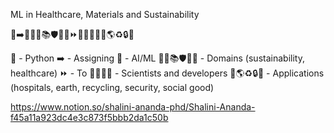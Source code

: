 ML in Healthcare, Materials and Sustainability

🐍➡️🤖🌱💉📚🛡️🧠💡⏩👨‍🔬👩‍💻🏥🌎♻️🔒💚

🐍 - Python
 ➡️ - Assigning
🤖 - AI/ML
 🌱💉📚🛡️🧠💡 - Domains (sustainability, healthcare)
 ⏩ - To
👨‍🔬👩‍💻 - Scientists and developers
 🏥🌎♻️🔒💚 - Applications (hospitals, earth, recycling, security, social good)

https://www.notion.so/shalini-ananda-phd/Shalini-Ananda-f45a11a923dc4e3c873f5bbb2da1c50b
